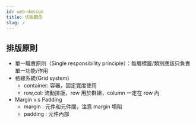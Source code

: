 ```yaml
---
id: web-design
title: 切版觀念
slug: /
---
```


## 排版原則

- 單一職責原則（Single responsibility principle）：每層標籤/類別應該只負責單一功能/作用
- 格線系統(Grid system)
  - container: 容器，固定寬度使用
  - row,col: 流動排版，row 用於群組，column 一定在 row 內
- Margin v.s Padding
  - margin : 元件和元件間，注意 margin 塌陷
  - padding : 元件內部
